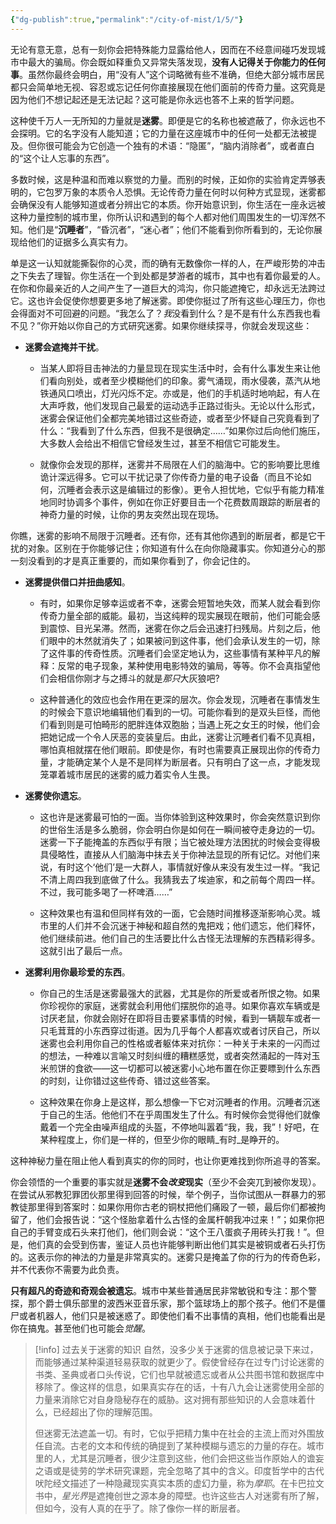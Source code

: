 ```yaml
---
{"dg-publish":true,"permalink":"/city-of-mist/1/5/"}
---
```


无论有意无意，总有一刻你会把特殊能力显露给他人，因而在不经意间碰巧发现城市中最大的骗局。你会既如释重负又异常失落发现，**没有人记得关于你能力的任何事**。虽然你最终会明白，用“没有人”这个词略微有些不准确，但绝大部分城市居民都只会简单地无视、容忍或忘记任何你直接展现在他们面前的传奇力量。这究竟是因为他们不想记起还是无法记起？这可能是你永远也答不上来的哲学问题。

这种使千万人一无所知的力量就是**迷雾**。即便是它的名称也被遮蔽了，你永远也不会探明。它的名字没有人能知道；它的力量在这座城市中的任何一处都无法被提及。但你很可能会为它创造一个独有的术语：“隐匿”，“脑内消除者”，或者直白的“这个让人忘事的东西”。

多数时候，这是种温和而难以察觉的力量。而别的时候，正如你的实验肯定弄够表明的，它包罗万象的本质令人恐惧。无论传奇力量在何时以何种方式显现，迷雾都会确保没有人能够知道或者分辨出它的本质。你开始意识到，你生活在一座永远被这种力量控制的城市里，你所认识和遇到的每个人都对他们周围发生的一切浑然不知。他们是“**沉睡者**”，“昏沉者”，“迷心者”；他们不能看到你所看到的，无论你展现给他们的证据多么真实有力。

单是这一认知就能撕裂你的心灵，而的确有无数像你一样的人，在严峻形势的冲击之下失去了理智。你生活在一个到处都是梦游者的城市，其中也有着你最爱的人。在你和你最亲近的人之间产生了一道巨大的鸿沟，你只能遮掩它，却永远无法跨过它。这也许会促使你想要更多地了解迷雾。即使你挺过了所有这些心理压力，你也会得面对不可回避的问题。“我怎么了？*我*没看到什么？是不是有什么东西我也看不见？”你开始以你自己的方式研究迷雾。如果你继续探寻，你就会发现这些：

- **迷雾会遮掩并干扰**。
	- 当某人即将目击神法的力量显现在现实生活中时，会有什么事发生来让他们看向别处，或者至少模糊他们的印象。雾气涌现，雨水侵袭，蒸汽从地铁通风口喷出，灯光闪烁不定。亦或是，他们的手机适时地响起，有人在大声呼救，他们发现自己最爱的运动选手正路过街头。无论以什么形式，迷雾会保证他们全都完美地错过这些奇迹，或者至少怀疑自己究竟看到了什么：“我看到了什么东西，但我不是很确定……”如果你过后向他们施压，大多数人会给出不相信它曾经发生过，甚至不相信它可能发生。
	 
	- 就像你会发现的那样，迷雾并不局限在人们的脑海中。它的影响要比思维诡计深远得多。它可以干扰记录了你传奇力量的电子设备（而且不论如何，沉睡者会表示这是编辑过的影像）。更令人担忧地，它似乎有能力精准地同时协调多个事件，例如在你正好要目击一个花费数周跟踪的断层者的神奇力量的时候，让你的男友突然出现在现场。  
  
你瞧，迷雾的影响不局限于沉睡者。还有你，还有其他你遇到的断层者，都是它干扰的对象。区别在于你能够记住；你知道有什么在向你隐藏事实。你知道分心的那一刻没看到的才是真正重要的，而如果你看到了，你会记住的。

- **迷雾提供借口并扭曲感知**。
	- 有时，如果你足够幸运或者不幸，迷雾会短暂地失效，而某人就会看到你传奇力量全部的威能。最初，当这纯粹的现实展现在眼前，他们可能会感到震惊、目光呆滞。然而，迷雾在你之后会迅速打扫残局。片刻之后，他们眼中的木然就消失了；如果被问到这件事，他们会承认发生的一切，除了这件事的传奇性质。沉睡者们会坚定地认为，这些事情有某种平凡的解释：反常的电子现象，某种使用电影特效的骗局，等等。你不会真指望他们会相信你刚才与之搏斗的就是*那只*大灰狼吧?  
      
    - 这种普通化的效应也会作用在更深的层次。你会发现，沉睡者在事情发生的时候会下意识地编辑他们看到的一切。可能你看到的是双头巨怪，而他们看到则是可怕畸形的肥胖连体双胞胎；当遇上死之女王的时候，他们会把她记成一个令人厌恶的变装皇后。由此，迷雾让沉睡者们看不见真相，哪怕真相就摆在他们眼前。即使是你，有时也需要真正展现出你的传奇力量，才能确定某个人是不是同样为断层者。只有明白了这一点，才能发现笼罩着城市居民的迷雾的威力着实令人生畏。

- **迷雾使你遗忘**。
	- 这也许是迷雾最可怕的一面。当你体验到这种效果时，你会突然意识到你的世俗生活是多么脆弱，你会明白你是如何在一瞬间被夺走身边的一切。迷雾一下子能掩盖的东西似乎有限；当它被处理方法困扰的时候会变得极具侵略性，直接从人们脑海中抹去关于你神法显现的所有记忆。对他们来说，有时这个‘他们’是一大群人，事情就好像从来没有发生过一样。“我记不清上周四我到底做了什么。我猜我去了埃迪家，和之前每个周四一样。不过，我可能多喝了一杯啤酒……”
	 
	- 这种效果也有温和但同样有效的一面，它会随时间推移逐渐影响心灵。城市里的人们并不会沉迷于神秘和超自然的鬼把戏；他们遗忘，他们释怀，他们继续前进。他们自己的生活要比什么古怪无法理解的东西精彩得多。这就引出了最后一点。

- **迷雾利用你最珍爱的东西**。
	- 你自己的生活是迷雾最强大的武器，尤其是你的所爱或者所恨之物。如果你珍视你的家庭，迷雾就会利用他们摆脱你的追寻。如果你喜欢车辆或是讨厌老鼠，你就会刚好在即将目击要紧事情的时候，看到一辆靓车或者一只毛茸茸的小东西穿过街道。因为几乎每个人都喜欢或者讨厌自己，所以迷雾也会利用你自己的性格或者躯体来对抗你：一种关于未来的一闪而过的想法，一种难以言喻又时刻纠缠的糟糕感觉，或者突然涌起的一阵对玉米煎饼的食欲——这一切都可以被迷雾小心地布置在你正要瞟到什么东西的时刻，让你错过这些传奇、错过这些答案。  
	 
	- 这种效果在你身上是这样，那么想像一下它对沉睡者的作用。沉睡者沉迷于自己的生活。他他们不在乎周围发生了什么。有时候你会觉得他们就像戴着一个完全由噪声组成的头盔，不停地叫嚣着“我，我，我”！好吧，在某种程度上，你们是一样的，但至少你的眼睛_有时_是睁开的。

  
这种神秘力量在阻止他人看到真实的你的同时，也让你更难找到你所追寻的答案。

你会领悟的一个重要的事实就是**迷雾不会*改变*现实**（至少不会突兀到被你发现）。在尝试从邪教犯罪团伙那里得到回答的时候，举个例子，当你试图从一群暴力的邪教徒那里得到答案时：如果你用你古老的铜杖把他们痛殴了一顿，最后你们都被拘留了，他们会报告说：“这个怪胎拿着什么古怪的金属杆朝我冲过来！”；如果你把自己的手臂变成石头来打他们，他们则会说：“这个王八蛋疯子用砖头打我！”。但是，他们真的会受到伤害，鉴证人员也许能够判断出他们其实是被铜或者石头打伤的。这表示你的神法的力量是非常真实的。迷雾只是掩盖了你的行为的传奇色彩，并不代表你不需要为此负责。    

**只有超凡的奇迹和奇观会被遗忘**。城市中某些普通居民非常敏锐和专注：那个警探，那个爵士俱乐部里的波西米亚音乐家，那个篮球场上的那个孩子。他们不是僵尸或者机器人，他们只是被迷惑了。即使他们看不出事情的真相，他们也能看出是你在搞鬼。甚至他们也可能会*觉醒*。

>[!info] 过去关于迷雾的知识
>自然，没多少关于迷雾的信息被记录下来过，而能够通过某种渠道轻易获取的就更少了。假使曾经存在过专门讨论迷雾的书类、圣典或者口头传说，它们也早就被遗忘或者从公共图书馆和数据库中移除了。像这样的信息，如果真实存在的话，十有八九会让迷雾使用全部的力量来消除它对自身隐秘存在的威胁。这对拥有那些知识的人会意味着什么，已经超出了你的理解范围。
>
>但迷雾无法遮盖一切。有时，它似乎把精力集中在社会的主流上而对外围放任自流。古老的文本和传统的确提到了某种模糊与遗忘的力量的存在。城市里的人，尤其是沉睡者，很少注意到这些，他们会把这些当作原始人的谵妄之语或是徒劳的学术研究课题，完全忽略了其中的含义。印度哲学中的古代吠陀经文描述了一种隐藏现实真实本质的虚幻力量，称为*摩耶*。在卡巴拉文书中，*星光界*是遮掩创世之源本身的障壁。也许这些古人对迷雾有所了解，但如今，没有人真的在乎了。除了像你一样的断层者。